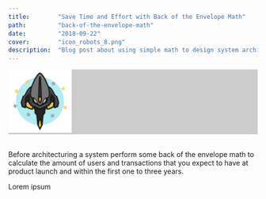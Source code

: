 ```yaml
---
title:        "Save Time and Effort with Back of the Envelope Math"
path:         "back-of-the-envelope-math"
date:         "2018-09-22"
cover:        "icon_robots_8.png"
description:  "Blog post about using simple math to design system architecture"
---
```


<div style="background-color:#cccccc;margin-bottom:2.00rem;">
  <img  src     = "./icon_robots_8.png" 
        class   = "img-fluid" 
        alt     = "Icon Robot" 
        height  = "128px" 
        width   = "128px" 
  />
</div>

Before architecturing a system perform some back of the envelope math to
calculate the amount of users and transactions that you expect to have
at product launch and within the first one to three years.

Lorem ipsum